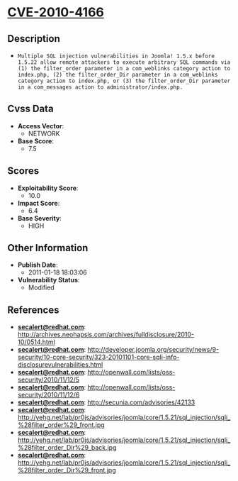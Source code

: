 
# [CVE-2010-4166](https://cve.mitre.org/cgi-bin/cvename.cgi?name=CVE-2010-4166)

## Description

- `Multiple SQL injection vulnerabilities in Joomla! 1.5.x before 1.5.22 allow remote attackers to execute arbitrary SQL commands via (1) the filter_order parameter in a com_weblinks category action to index.php, (2) the filter_order_Dir parameter in a com_weblinks category action to index.php, or (3) the filter_order_Dir parameter in a com_messages action to administrator/index.php.`

## Cvss Data

- **Access Vector**:
  - NETWORK
- **Base Score**:
  - 7.5

## Scores

- **Exploitability Score**:
  - 10.0
- **Impact Score**:
  - 6.4
- **Base Severity**:
  - HIGH

## Other Information

- **Publish Date**:
  - 2011-01-18 18:03:06
- **Vulnerability Status**:
  - Modified

## References

- **secalert@redhat.com**: http://archives.neohapsis.com/archives/fulldisclosure/2010-10/0514.html
- **secalert@redhat.com**: http://developer.joomla.org/security/news/9-security/10-core-security/323-20101101-core-sqli-info-disclosurevulnerabilities.html
- **secalert@redhat.com**: http://openwall.com/lists/oss-security/2010/11/12/5
- **secalert@redhat.com**: http://openwall.com/lists/oss-security/2010/11/12/6
- **secalert@redhat.com**: http://secunia.com/advisories/42133
- **secalert@redhat.com**: http://yehg.net/lab/pr0js/advisories/joomla/core/1.5.21/sql_injection/sqli_%28filter_order%29_front.jpg
- **secalert@redhat.com**: http://yehg.net/lab/pr0js/advisories/joomla/core/1.5.21/sql_injection/sqli_%28filter_order_Dir%29_back.jpg
- **secalert@redhat.com**: http://yehg.net/lab/pr0js/advisories/joomla/core/1.5.21/sql_injection/sqli_%28filter_order_Dir%29_front.jpg
